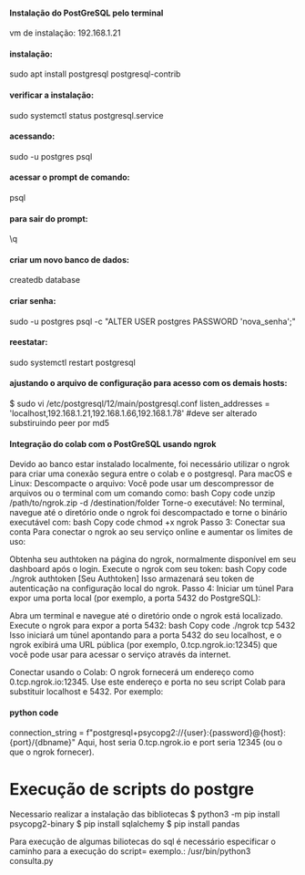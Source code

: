 #### Instalação do PostGreSQL pelo terminal
vm de instalação: 192.168.1.21

#### instalação:
sudo apt install postgresql postgresql-contrib

#### verificar a instalação:
sudo systemctl status postgresql.service

#### acessando:
sudo -u postgres psql

#### acessar o prompt de comando:
psql

#### para sair do prompt:
\q

#### criar um novo banco de dados:
createdb database

#### criar senha:
sudo -u postgres psql -c "ALTER USER postgres PASSWORD 'nova_senha';"

#### reestatar:
sudo systemctl restart postgresql

#### ajustando o arquivo de configuração para acesso com os demais hosts:

$ sudo vi /etc/postgresql/12/main/postgresql.conf
listen_addresses = 'localhost,192.168.1.21,192.168.1.66,192.168.1.78' 
#deve ser alterado substiruindo peer por md5




#### Integração do colab com o PostGreSQL usando ngrok ###

Devido ao banco estar instalado localmente, foi necessário utilizar o ngrok para criar uma conexão segura entre o colab e o postgresql.
Para macOS e Linux:
Descompacte o arquivo: Você pode usar um descompressor de arquivos ou o terminal com um comando como:
bash
Copy code
unzip /path/to/ngrok.zip -d /destination/folder
Torne-o executável: No terminal, navegue até o diretório onde o ngrok foi descompactado e torne o binário executável com:
bash
Copy code
chmod +x ngrok
Passo 3: Conectar sua conta
Para conectar o ngrok ao seu serviço online e aumentar os limites de uso:

Obtenha seu authtoken na página do ngrok, normalmente disponível em seu dashboard após o login.
Execute o ngrok com seu token:
bash
Copy code
./ngrok authtoken [Seu Authtoken]
Isso armazenará seu token de autenticação na configuração local do ngrok.
Passo 4: Iniciar um túnel
Para expor uma porta local (por exemplo, a porta 5432 do PostgreSQL):

Abra um terminal e navegue até o diretório onde o ngrok está localizado.
Execute o ngrok para expor a porta 5432:
bash
Copy code
./ngrok tcp 5432
Isso iniciará um túnel apontando para a porta 5432 do seu localhost, e o ngrok exibirá uma URL pública (por exemplo, 0.tcp.ngrok.io:12345) que você pode usar para acessar o serviço através da internet.


Conectar usando o Colab: O ngrok fornecerá um endereço como 0.tcp.ngrok.io:12345. Use este endereço e porta no seu script Colab para substituir localhost e 5432. Por exemplo:

#### python code

connection_string = f"postgresql+psycopg2://{user}:{password}@{host}:{port}/{dbname}"
Aqui, host seria 0.tcp.ngrok.io e port seria 12345 (ou o que o ngrok fornecer).


# Execução de scripts do postgre
Necessario realizar a instalação das bibliotecas 
$ python3 -m pip install psycopg2-binary
$ pip install sqlalchemy
$ pip install pandas



Para execução de algumas biliotecas do sql é necessário especificar o caminho para a execução do script=  exemplo.: /usr/bin/python3 consulta.py

